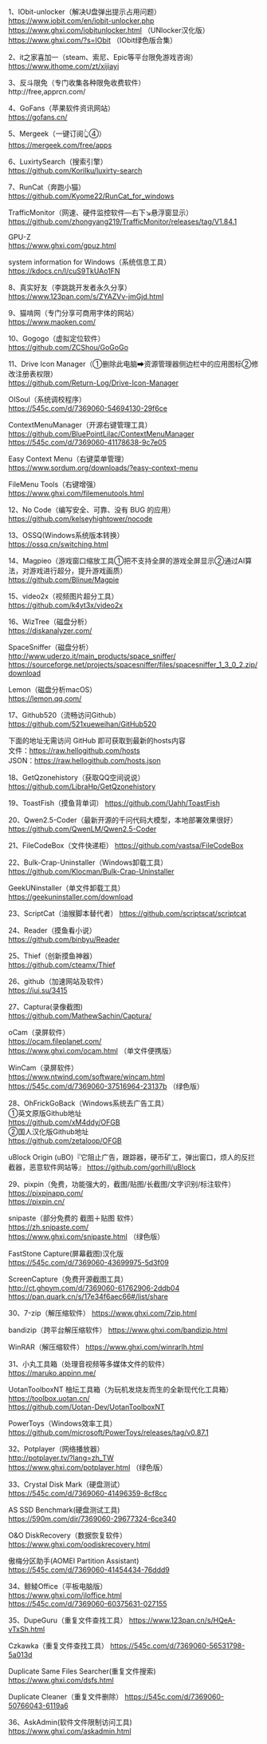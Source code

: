 1、lObit-unlocker（解决U盘弹出提示占用问题）https://www.iobit.com/en/iobit-unlocker.php                                                
https://www.ghxi.com/iobitunlocker.html （UNlocker汉化版）                                                                                                   
https://www.ghxi.com/?s=IObit （IObit绿色版合集）

2、it之家喜加一（steam、索尼、Epic等平台限免游戏咨询）             
https://www.ithome.com/zt/xijiayi                       
                                                      
3、反斗限免（专门收集各种限免收费软件）                     
http://free,apprcn.com/

4、GoFans（苹果软件资讯网站）                                        
https://gofans.cn/

5、Mergeek（一键订阅👆④）                             
https://mergeek.com/free/apps

6、LuxirtySearch（搜索引擎）                           
https://github.com/Korilku/luxirty-search
                                                    
7、RunCat（奔跑小猫）                                            
https://github.com/Kyome22/RunCat_for_windows            

TrafficMonitor（网速、硬件监控软件—右下↘悬浮窗显示）
https://github.com/zhongyang219/TrafficMonitor/releases/tag/V1.84.1                                 

GPU-Z                                                           
https://www.ghxi.com/gpuz.html                       

system information for Windows（系统信息工具）      
https://kdocs.cn/l/cuS9TkUAo1FN                                                     
                                                        
8、真实好友（李跳跳开发者永久分享）                       
https://www.123pan.com/s/ZYAZVv-jmGjd.html

9、猫啃网（专门分享可商用字体的网站）                      
https://www.maoken.com/

10、Gogogo（虚拟定位软件）                             
https://github.com/ZCShou/GoGoGo

11、Drive Icon Manager（①删除此电脑➡资源管理器侧边栏中的应用图标②修改注册表权限）                             
https://github.com/Return-Log/Drive-Icon-Manager                

OISoul（系统调校程序）                                 
https://545c.com/d/7369060-54694130-29f6ce         

ContextMenuManager（开源右键管理工具）                                            
https://github.com/BluePointLilac/ContextMenuManager                                  
https://545c.com/d/7369060-41178638-9c7e05 
                  
Easy Context Menu（右键菜单管理）                                    
https://www.sordum.org/downloads/?easy-context-menu                                               
           
FileMenu Tools（右键增强）                                
https://www.ghxi.com/filemenutools.html

12、No Code（编写安全、可靠、没有 BUG 的应用）             
https://github.com/kelseyhightower/nocode

13、OSSQ(Windows系统版本转换）                          
https://ossq.cn/switching.html
                                                       
14、Magpieo（游戏窗口缩放工具①把不支持全屏的游戏全屏显示②通过AI算法，对游戏进行超分，提升游戏画质）                    
https://github.com/Blinue/Magpie
                                                    
15、video2x（视频图片超分工具）                             
https://github.com/k4yt3x/video2x

16、WizTree（磁盘分析）                                                
https://diskanalyzer.com/

SpaceSniffer（磁盘分析）                                          http://www.uderzo.it/main_products/space_sniffer/
https://sourceforge.net/projects/spacesniffer/files/spacesniffer_1_3_0_2.zip/download

Lemon（磁盘分析macOS）                                                  
https://lemon.qq.com/

17、Github520（流畅访问Github）                                                                       https://github.com/521xueweihan/GitHub520

下面的地址无需访问 GitHub 即可获取到最新的hosts内容           
文件：https://raw.hellogithub.com/hosts                                     
JSON：https://raw.hellogithub.com/hosts.json            

18、GetQzonehistory（获取QQ空间说说）                                https://github.com/LibraHp/GetQzonehistory

19、ToastFish（摸鱼背单词）                                         https://github.com/Uahh/ToastFish

20、Qwen2.5-Coder（最新开源的千问代码大模型，本地部署效果很好）                                                                
https://github.com/QwenLM/Qwen2.5-Coder

21、FileCodeBox（文件快递柜）                                     https://github.com/vastsa/FileCodeBox

22、Bulk-Crap-Uninstaller（Windows卸载工具）                  https://github.com/Klocman/Bulk-Crap-Uninstaller     

GeekUNinstaller（单文件卸载工具）                         
https://geekuninstaller.com/download

23、ScriptCat（油猴脚本替代者）                                 https://github.com/scriptscat/scriptcat

24、Reader（摸鱼看小说）                                             
https://github.com/binbyu/Reader

25、Thief（创新摸鱼神器）                                          
https://github.com/cteamx/Thief

26、github（加速网站及软件）                                                                   
https://iui.su/3415

27、Captura(录像截图)                                     
https://github.com/MathewSachin/Captura/                      
                      
oCam（录屏软件）                                        
https://ocam.fileplanet.com/                                   
https://www.ghxi.com/ocam.html （单文件便携版）          
    
WinCam（录屏软件）                                        
https://www.ntwind.com/software/wincam.html
https://545c.com/d/7369060-37516964-23137b （绿色版）

28、OhFrickGoBack（Windows系统去广告工具）                                 
①英文原版Github地址                                                                 
https://github.com/xM4ddy/OFGB                                            
②国人汉化版Github地址                                           
https://github.com/zetaloop/OFGB                    

uBlock Origin (uBO)『它阻止广告，跟踪器，硬币矿工，弹出窗口，烦人的反拦截器，恶意软件网站等』                                https://github.com/gorhill/uBlock                            
               
29、pixpin（免费，功能强大的，截图/贴图/长截图/文字识别/标注软件）                                         
https://pixpinapp.com/                              
https://pixpin.cn/

snipaste（部分免费的 截图＋贴图 软件）                
https://zh.snipaste.com/                            
https://www.ghxi.com/snipaste.html （绿色版）           

FastStone Capture(屏幕截图)汉化版                             
https://545c.com/d/7369060-43699975-5d3f09          

ScreenCapture（免费开源截图工具）                            
http://ct.ghpym.com/d/7369060-61762906-2ddb04       
https://pan.quark.cn/s/17e34f6aec66#/list/share     

30、7-zip（解压缩软件）
https://www.ghxi.com/7zip.html

bandizip（跨平台解压缩软件）
https://www.ghxi.com/bandizip.html

WinRAR（解压缩软件）
https://www.ghxi.com/winrarlh.html                  

31、小丸工具箱（处理音视频等多媒体文件的软件）              
https://maruko.appinn.me/                               

UotanToolboxNT 柚坛工具箱（为玩机发烧友而生的全新现代化工具箱）                                                                                             
https://toolbox.uotan.cn/                               
https://github.com/Uotan-Dev/UotanToolboxNT                       

PowerToys（Windows效率工具）
https://github.com/microsoft/PowerToys/releases/tag/v0.87.1

32、Potplayer（网络播放器）                             
http://potplayer.tv/?lang=zh_TW                     
https://www.ghxi.com/potplayer.html （绿色版）       

33、Crystal Disk Mark（硬盘测试）                        
https://545c.com/d/7369060-41496359-8cf8cc                    

AS SSD Benchmark(硬盘测试工具)                                 
https://590m.com/dir/7369060-29677324-6ce340        

O&O DiskRecovery（数据恢复软件）                                 
https://www.ghxi.com/oodiskrecovery.html              

傲梅分区助手(AOMEI Partition Assistant)                                                
https://545c.com/d/7369060-41454434-76ddd9                         

34、鲸鲮Office（平板电脑版）                                    
https://www.ghxi.com/jloffice.html                  
https://545c.com/d/7369060-60375631-027155           

35、DupeGuru（重复文件查找工具）
https://www.123pan.cn/s/HQeA-vTxSh.html               

Czkawka（重复文件查找工具）
https://545c.com/d/7369060-56531798-5a013d          

Duplicate Same Files Searcher(重复文件搜索)             
https://www.ghxi.com/dsfs.html

Duplicate Cleaner（重复文件删除）
https://545c.com/d/7369060-50766043-6119a6

36、AskAdmin(软件文件限制访问工具)                      
https://www.ghxi.com/askadmin.html                  
































